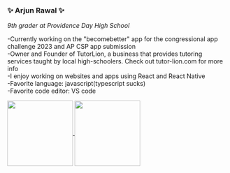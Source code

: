 ### :sparkles: Arjun Rawal :sparkles:
_9th grader at Providence Day High School_  
  
  -Currently working on the "becomebetter" app for the congressional app challenge 2023 and AP CSP app submission  
  -Owner and Founder of TutorLion, a business that provides tutoring services taught by local high-schoolers. Check out tutor-lion.com for more info  
  -I enjoy working on websites and apps using React and React Native  
  -Favorite language: javascript(typescript sucks)  
  -Favorite code editor: VS code  

<p>
  <a href="https://github.com/anuraghazra/github-readme-stats">
    <img height=150 align="center" src="https://github-readme-stats.vercel.app/api?username=arjun-rawal&show_icons=true&theme=jolly"/>
  </a>
  <a href="https://github.com/anuraghazra/github-readme-stats">
    <img height=150 align="center" src="https://github-readme-stats.vercel.app/api/top-langs/?username=arjun-rawal&layout=compact&theme=jolly"/>
  </a>
 </p>

